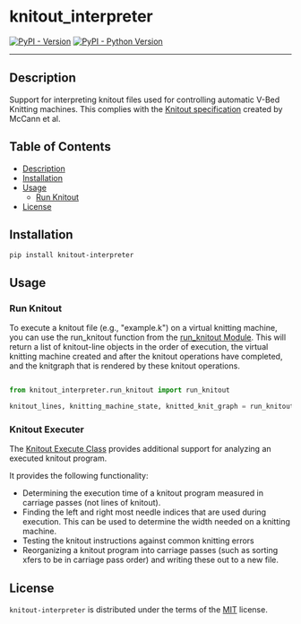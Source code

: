 
# knitout_interpreter

[![PyPI - Version](https://img.shields.io/pypi/v/knitout-interpreter.svg)](https://pypi.org/project/knitout-interpreter)
[![PyPI - Python Version](https://img.shields.io/pypi/pyversions/knitout-interpreter.svg)](https://pypi.org/project/knitout-interpreter)

-----
## Description
Support for interpreting knitout files used for controlling automatic V-Bed Knitting machines. This complies with the [Knitout specification](https://textiles-lab.github.io/knitout/knitout.html) created by McCann et al. 

## Table of Contents
- [Description](#description)
- [Installation](#installation)
- [Usage](#usage)
  - [Run Knitout](#run-knitout)
- [License](#license)

## Installation

```console
pip install knitout-interpreter
```

## Usage

### Run Knitout
To execute a knitout file (e.g., "example.k") on a virtual knitting machine, you can use the run_knitout function from the [run_knitout Module](https://github.com/mhofmann-Khoury/knitout_interpreter/blob/main/src/knitout_interpreter/run_knitout.py). 
This will return a list of knitout-line objects in the order of execution,
the virtual knitting machine created and after the knitout operations have completed, and the knitgraph that is rendered by these knitout operations.

```python

from knitout_interpreter.run_knitout import run_knitout

knitout_lines, knitting_machine_state, knitted_knit_graph = run_knitout("example.k")
```

### Knitout Executer

The [Knitout Execute Class](https://github.com/mhofmann-Khoury/knitout_interpreter/blob/main/src/knitout_interpreter/knitout_execution.py) provides additional support for analyzing an executed knitout program. 

It provides the following functionality:
- Determining the execution time of a knitout program measured in carriage passes (not lines of knitout).
- Finding the left and right most needle indices that are used during execution. This can be used to determine the width needed on a knitting machine.
- Testing the knitout instructions against common knitting errors
- Reorganizing a knitout program into carriage passes (such as sorting xfers to be in carriage pass order) and writing these out to a new file. 

## License

`knitout-interpreter` is distributed under the terms of the [MIT](https://spdx.org/licenses/MIT.html) license.